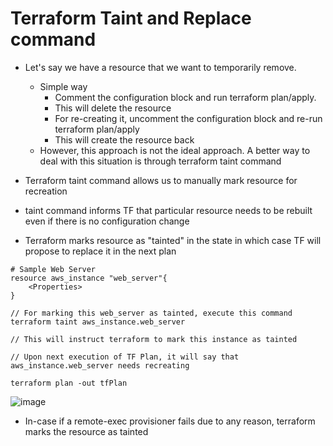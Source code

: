 # Terraform Taint and Replace command
- Let's say we have a resource that we want to temporarily remove.
    - Simple way 
        - Comment the configuration block and run terraform plan/apply.
        - This will delete the resource
        - For re-creating it, uncomment the configuration block and re-run terraform plan/apply
        - This will create the resource back
    - However, this approach is not the ideal approach. A better way to deal with this situation is through terraform taint command

- Terraform taint command allows us to manually mark resource for recreation
- taint command informs TF that particular resource needs to be rebuilt even if there is no configuration change
- Terraform marks resource as "tainted" in the state in which case TF will propose to replace it in the next plan

```hcl
# Sample Web Server
resource aws_instance "web_server"{
    <Properties>
}

// For marking this web_server as tainted, execute this command
terraform taint aws_instance.web_server

// This will instruct terraform to mark this instance as tainted

// Upon next execution of TF Plan, it will say that aws_instance.web_server needs recreating

terraform plan -out tfPlan

```

![image](https://github.com/niravmsoni/terraform-aws/assets/6556021/fa60cfa8-d765-4e53-93c4-fbfa81585563)

- In-case if a remote-exec provisioner fails due to any reason, terraform marks the resource as tainted